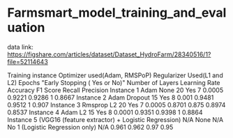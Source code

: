 # Farmsmart_model_training_and_evaluation

data link: https://figshare.com/articles/dataset/Dataset_HydroFarm/28340516/1?file=52114643

Training instance	Optimizer used(Adam, RMSPoP)	Regularizer Used(L1 and L2)	Epochs	"Early Stopping
( Yes or No)"	Number of Layers	Learning Rate	Accuracy	F1 Score	Recall	 Precision
Instance 1	Adam	None	20	Yes	7	0.0005	0.9221	0.9286	1	0.8667
Instance 2	Adam	Dropout	15	Yes	8	0.001	0.9481	0.9512	1	0.907
Instance 3	Rmsprop	L2	20	Yes	7	0.0005	0.8701	0.875	0.8974	0.8537
Instance 4	Adam	L2	15	Yes	8	0.0001	0.9351	0.9398	1	0.8864
Instance 5 (VGG16 (feature extractor) + Logistic Regression)	N/A	None	N/A	No	1 (Logistic Regression only)	N/A	0.961	0.962	0.97	0.95

